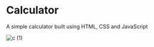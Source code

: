 # Calculator
A simple calculator built using HTML, CSS and JavaScript





![c (1)](https://github.com/user-attachments/assets/b28cf8b5-8754-46c3-91f9-3c585e0ec7d4)

